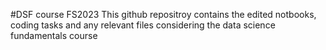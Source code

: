#DSF course FS2023
This github repositroy contains the edited notbooks, coding tasks and any relevant files considering the data science fundamentals course
